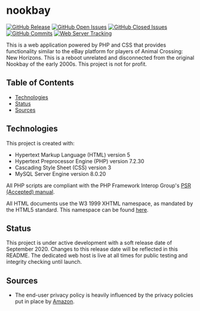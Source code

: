 # nookbay
[![GitHub Release](https://img.shields.io/github/v/release/jxthibeault/nookbay?include_prereleases&style=flat-square)](https://github.com/jxthibeault/nookbay)
[![GitHub Open Issues](https://img.shields.io/github/issues-raw/jxthibeault/nookbay?style=flat-square)](https://github.com/jxthibeault/nookbay/issues)
[![GitHub Closed Issues](https://img.shields.io/github/issues-closed-raw/jxthibeault/nookbay?style=flat-square)](https://github.com/jxthibeault/nookbay/issues)
[![GitHub Commits](https://img.shields.io/github/last-commit/jxthibeault/nookbay?style=flat-square)](https://github.com/jxthibeault/nookbay/commits)
[![Web Server Tracking](https://img.shields.io/website?down_color=red&down_message=offline&label=web%20server&up_color=green&up_message=online&url=https%3A%2F%2Fnookbay.app%2F&style=flat-square)](https://nookbay.app)

This is a web application powered by PHP and CSS that provides functionality similar to the eBay platform for players of Animal Crossing: New Horizons. This is a reboot unrelated and disconnected from the original Nookbay of the early 2000s. This project is not for profit.

## Table of Contents
* [Technologies](#technologies)
* [Status](#status)
* [Sources](#sources)

## Technologies
This project is created with:
* Hypertext Markup Language (HTML) version 5
* Hypertext Preprocessor Engine (PHP) version 7.2.30
* Cascading Style Sheet (CSS) version 3
* MySQL Server Engine version 8.0.20

All PHP scripts are compliant with the PHP Framework Interop Group's [PSR (Accepted) manual](https://www.php-fig.org/psr/).

All HTML documents use the W3 1999 XHTML namespace, as mandated by the HTML5 standard. This namespace can be found [here](http://www.w3.org/1999/xhtml).

## Status
This project is under active development with a soft release date of September 2020. Changes to this release date will be reflected in this README. The dedicated web host is live at all times for public testing and integrity checking until launch.

## Sources
* The end-user privacy policy is heavily influenced by the privacy policies put in place by [Amazon](https://www.amazon.com).
